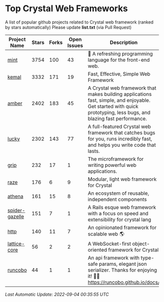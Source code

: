 # Top Crystal Web Frameworks

A list of popular github projects related to Crystal web framework (ranked by stars automatically)
Please update **list.txt** (via Pull Request)

| Project Name | Stars | Forks | Open Issues | Description | Last Commit |
| ------------ | ----- | ----- | ----------- | ----------- | ----------- |
| [mint](https://github.com/mint-lang/mint) |3754|100|43|:leaves: A refreshing programming language for the front-end web.|2022-06-28T15:01:26Z|
| [kemal](https://github.com/kemalcr/kemal) |3332|171|19|Fast, Effective, Simple Web Framework|2022-08-15T09:00:32Z|
| [amber](https://github.com/amberframework/amber) |2402|183|45|A Crystal web framework that makes building applications fast, simple, and enjoyable. Get started with quick prototyping, less bugs, and blazing fast performance.|2022-08-27T20:46:51Z|
| [lucky](https://github.com/luckyframework/lucky) |2302|143|77|A full-featured Crystal web framework that catches bugs for you, runs incredibly fast, and helps you write code that lasts.|2022-08-29T14:57:43Z|
| [grip](https://github.com/grip-framework/grip) |232|17|1|The microframework for writing powerful web applications.|2022-08-24T13:00:06Z|
| [raze](https://github.com/samueleaton/raze) |176|6|9|Modular, light web framework for Crystal|2021-01-02T01:20:01Z|
| [athena](https://github.com/athena-framework/athena) |161|15|8|An ecosystem of reusable, independent components|2022-08-14T00:14:46Z|
| [spider-gazelle](https://github.com/spider-gazelle/spider-gazelle) |151|7|1|A Rails esque web framework with a focus on speed and extensibility for crystal lang|2022-09-02T06:42:22Z|
| [http](https://github.com/onyxframework/http) |140|11|7|An opinionated framework for scalable web 🌎|2019-08-13T09:00:30Z|
| [lattice-core](https://github.com/jasonl99/lattice-core) |56|2|2|A WebSocket-first object-oriented framework for Crystal|2017-03-31T23:57:57Z|
| [runcobo](https://github.com/runcobo/runcobo) |44|1|1|An api framework with type-safe params, elegant json serializer. Thanks for enjoying it! 👻👻 https://runcobo.github.io/docs/|2022-03-16T06:43:35Z|

*Last Automatic Update: 2022-09-04 00:35:55 UTC*